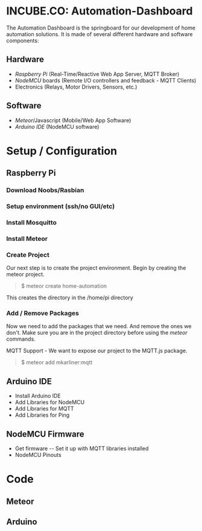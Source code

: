 # INCUBE.CO: Automation-Dashboard
The Automation Dashboard is the springboard for our development of home automation solutions.
It is made of several different hardware and software components:

## Hardware
- *Raspberry Pi* (Real-Time/Reactive Web App Server, MQTT Broker)
- *NodeMCU* boards (Remote I/O controllers and feedback - MQTT Clients)
- Electronics (Relays, Motor Drivers, Sensors, etc.)

## Software
- *Meteor*/Javascript (Mobile/Web App Software)
- *Arduino IDE* (NodeMCU software)

# Setup / Configuration
## Raspberry Pi
### Download Noobs/Rasbian

### Setup environment (ssh/no GUI/etc)

### Install Mosquitto

### Install Meteor

### Create Project
Our next step is to create the project environment.  Begin by creating the meteor project.
> $ meteor create home-automation

This creates the directory in the /home/pi directory

### Add / Remove Packages
Now we need to add the packages that we need.  And remove the ones we don't.  Make sure you are in the project directory before using the *meteor* commands.

MQTT Support - We want to expose our project to the MQTT.js package.
> $ meteor add mkarliner:mqtt

## Arduino IDE
- Install Arduino IDE
- Add Libraries for NodeMCU
- Add Libraries for MQTT
- Add Libraries for Ping

## NodeMCU Firmware
- Get firmware
-- Set it up with MQTT libraries installed
- NodeMCU Pinouts

# Code
## Meteor

## Arduino
